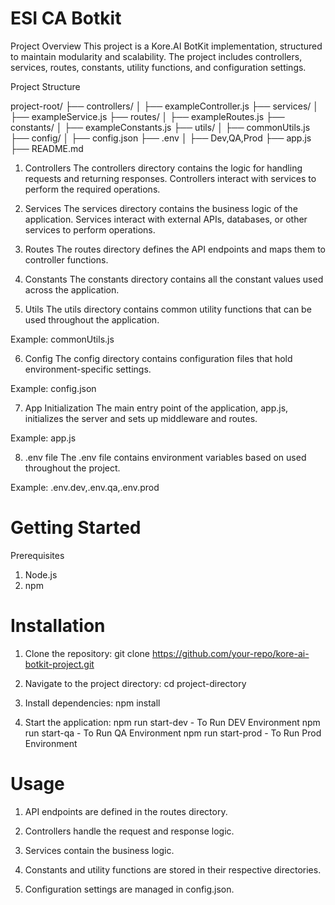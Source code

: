 # ESI CA Botkit
Project Overview
This project is a Kore.AI BotKit implementation, structured to maintain modularity and scalability. The project includes controllers, services, routes, constants, utility functions, and configuration settings.

Project Structure

project-root/
├── controllers/
│   ├── exampleController.js
├── services/
│   ├── exampleService.js
├── routes/
│   ├── exampleRoutes.js
├── constants/
│   ├── exampleConstants.js
├── utils/
│   ├── commonUtils.js
├── config/
│   ├── config.json
├── .env
│   ├── Dev,QA,Prod
├── app.js
├── README.md


1. Controllers
The controllers directory contains the logic for handling requests and returning responses. Controllers interact with services to perform the required operations.

2. Services
The services directory contains the business logic of the application. Services interact with external APIs, databases, or other services to perform operations.

3. Routes
The routes directory defines the API endpoints and maps them to controller functions.

4. Constants
The constants directory contains all the constant values used across the application.

5. Utils
The utils directory contains common utility functions that can be used throughout the application.

Example: commonUtils.js

6. Config
The config directory contains configuration files that hold environment-specific settings.

Example: config.json

7. App Initialization
The main entry point of the application, app.js, initializes the server and sets up middleware and routes.

Example: app.js

8. .env file
The .env file contains environment variables based on used throughout the project.

Example: .env.dev,.env.qa,.env.prod

# Getting Started
Prerequisites
1. Node.js
2. npm

# Installation

1. Clone the repository:
git clone https://github.com/your-repo/kore-ai-botkit-project.git

2. Navigate to the project directory:
cd project-directory

3. Install dependencies:
npm install

4. Start the application:
npm run start-dev  - To Run DEV Environment
npm run start-qa   - To Run QA Environment
npm run start-prod  - To Run Prod Environment

# Usage

1. API endpoints are defined in the routes directory.

2. Controllers handle the request and response logic.

3. Services contain the business logic.

4. Constants and utility functions are stored in their respective directories.

5. Configuration settings are managed in config.json.
